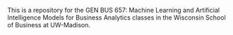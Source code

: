 This is a repository for the GEN BUS 657: Machine Learning and Artificial Intelligence Models for Business Analytics classes in the Wisconsin School of Business at UW-Madison.
